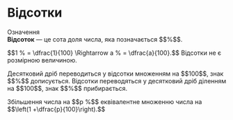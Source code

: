 # Відсотки

<div class="space">
<div class="eoz-wrap">
<span class="eoz">Означення</span>
<div class="eoz-text">
<b>Вiдсоток</b> — це сота доля числа, яка позначається $$%$$.
</div>
</div>
</div>

<p>$$1 % = \dfrac{1}{100} \Rightarrow a % = \dfrac{a}{100}.$$ Вiдсотки не є розмiрною величиною.</p>

<p>Десятковий дрiб переводиться у вiдсотки множенням на $$100$$, знак $$%$$ дописується. Вiдсотки переводяться у десятковий дрiб дiленням на $$100$$, знак $$%$$ прибирається.</p>

<p>Збiльшення числа на $$p %$$ еквiвалентне множенню числа на $$\left(1 +\dfrac{p}{100}\right).$$


